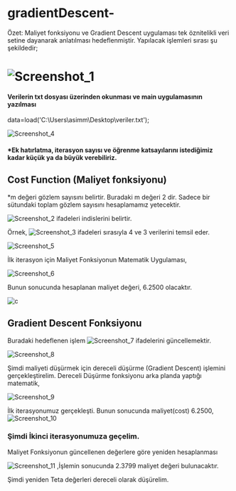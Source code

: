 # gradientDescent-

Özet:  Maliyet fonksiyonu ve Gradient Descent uygulaması tek öznitelikli veri setine dayanarak anlatılması hedeflenmiştir. Yapılacak işlemleri sırası şu şekildedir;
# ![Screenshot_1](https://user-images.githubusercontent.com/25990177/68534491-3d581c00-0346-11ea-87f3-ecf7a26f0813.jpg)

#### Verilerin txt dosyası üzerinden okunması ve main uygulamasının yazılması 
data=load('C:\Users\asimm\Desktop\veriler.txt');

![Screenshot_4](https://user-images.githubusercontent.com/25990177/68534600-557c6b00-0347-11ea-8d27-ac33165fd1d6.jpg)


#### *Ek hatırlatma, iterasyon sayısı ve öğrenme katsayılarını istediğimiz kadar küçük ya da büyük verebiliriz.

## Cost Function (Maliyet fonksiyonu)
*m değeri gözlem sayısını belirtir. Buradaki m değeri 2 dir. Sadece bir sütundaki toplam gözlem sayısını hesaplamamız yetecektir.

![Screenshot_2](https://user-images.githubusercontent.com/25990177/68534555-f159a700-0346-11ea-811f-030f2ea6af15.jpg) ifadeleri indislerini belirtir.

 Örnek, ![Screenshot_3](https://user-images.githubusercontent.com/25990177/68534557-f3bc0100-0346-11ea-8e8b-e9395d230eb6.jpg)  ifadeleri sırasıyla 4 ve 3 verilerini temsil eder.
 
 ![Screenshot_5](https://user-images.githubusercontent.com/25990177/68534611-747afd00-0347-11ea-99b2-7ae9944ca238.jpg)

İlk iterasyon için Maliyet Fonksiyonun Matematik Uygulaması,

![Screenshot_6](https://user-images.githubusercontent.com/25990177/68534642-a5f3c880-0347-11ea-9b1e-328e8a0d5cc6.jpg) 

Bunun sonucunda hesaplanan maliyet değeri, 6.2500 olacaktır.

![c](https://user-images.githubusercontent.com/25990177/68534647-b6a43e80-0347-11ea-8e1e-586407a9c1c4.jpg)

## Gradient Descent Fonksiyonu
Buradaki hedeflenen işlem ![Screenshot_7](https://user-images.githubusercontent.com/25990177/68534663-fcf99d80-0347-11ea-8c90-618df96dc3b3.jpg) ifadelerini güncellemektir.

![Screenshot_8](https://user-images.githubusercontent.com/25990177/68534669-1b5f9900-0348-11ea-8765-75e8f44243fc.jpg)

Şimdi maliyeti düşürmek için dereceli düşürme  (Gradient Descent) işlemini gerçekleştirelim.
Dereceli Düşürme fonksiyonu arka planda yaptığı matematik,

![Screenshot_9](https://user-images.githubusercontent.com/25990177/68534680-3d591b80-0348-11ea-8660-090ca0650d94.jpg)

İlk iterasyonumuz gerçekleşti. Bunun sonucunda maliyet(cost) 6.2500,
![Screenshot_10](https://user-images.githubusercontent.com/25990177/68534703-76918b80-0348-11ea-8d9f-02f77f184a3e.jpg)


### Şimdi İkinci iterasyonumuza geçelim.
Maliyet Fonksiyonun güncellenen değerlere göre yeniden hesaplanması

![Screenshot_11](https://user-images.githubusercontent.com/25990177/68534713-a17bdf80-0348-11ea-95bb-be3d8f801aac.jpg) ,İşlemin sonucunda 2.3799 maliyet değeri bulunacaktır.

Şimdi yeniden Teta değerleri dereceli olarak düşürelim.




  

